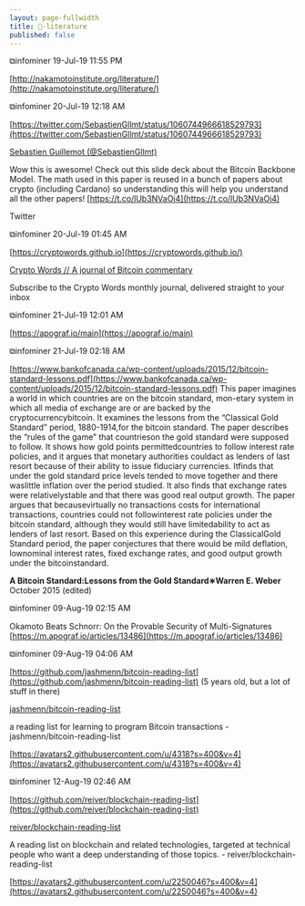 ```yaml
---
layout: page-fullwidth
title: 🧾-literature
published: false
---
```


⧉infominer 19-Jul-19 11:55 PM

[http://nakamotoinstitute.org/literature/](http://nakamotoinstitute.org/literature/)

⧉infominer 20-Jul-19 12:18 AM

[https://twitter.com/SebastienGllmt/status/1060744966618529793](https://twitter.com/SebastienGllmt/status/1060744966618529793)

[Sebastien Guillemot (@SebastienGllmt)](https://twitter.com/SebastienGllmt)

Wow this is awesome! Check out this slide deck about the Bitcoin Backbone Model. The math used in this paper is reused in a bunch of papers about crypto (including Cardano) so understanding this will help you understand all the other papers! [https://t.co/lUb3NVaOi4](https://t.co/lUb3NVaOi4)

Twitter

⧉infominer 20-Jul-19 01:45 AM

[https://cryptowords.github.io](https://cryptowords.github.io/)

[Crypto Words // A journal of Bitcoin commentary](https://cryptowords.github.io/)

Subscribe to the Crypto Words monthly journal, delivered straight to your inbox

⧉infominer 21-Jul-19 12:01 AM

[https://apograf.io/main](https://apograf.io/main)

⧉infominer 21-Jul-19 02:18 AM

[https://www.bankofcanada.ca/wp-content/uploads/2015/12/bitcoin-standard-lessons.pdf](https://www.bankofcanada.ca/wp-content/uploads/2015/12/bitcoin-standard-lessons.pdf) This paper imagines a world in which countries are on the bitcoin standard, mon-etary system in which all media of exchange are or are backed by the cryptocurrencybitcoin. It examines the lessons from the “Classical Gold Standard” period, 1880-1914,for the bitcoin standard. The paper describes the “rules of the game” that countrieson the gold standard were supposed to follow. It shows how gold points permittedcountries to follow interest rate policies, and it argues that monetary authorities couldact as lenders of last resort because of their ability to issue fiduciary currencies. Itfinds that under the gold standard price levels tended to move together and there waslittle inflation over the period studied. It also finds that exchange rates were relativelystable and that there was good real output growth. The paper argues that becausevirtually no transactions costs for international transactions, countries could not followinterest rate policies under the bitcoin standard, although they would still have limitedability to act as lenders of last resort. Based on this experience during the ClassicalGold Standard period, the paper conjectures that there would be mild deflation, lownominal interest rates, fixed exchange rates, and good output growth under the bitcoinstandard.

**A Bitcoin Standard:Lessons from the Gold Standard∗Warren E. Weber** October 2015 (edited)

⧉infominer 09-Aug-19 02:15 AM

Okamoto Beats Schnorr: On the Provable Security of Multi-Signatures [https://m.apograf.io/articles/13486](https://m.apograf.io/articles/13486)

⧉infominer 09-Aug-19 04:06 AM

[https://github.com/jashmenn/bitcoin-reading-list](https://github.com/jashmenn/bitcoin-reading-list) (5 years old, but a lot of stuff in there)

[jashmenn/bitcoin-reading-list](https://github.com/jashmenn/bitcoin-reading-list)

a reading list for learning to program Bitcoin transactions - jashmenn/bitcoin-reading-list

[https://avatars2.githubusercontent.com/u/4318?s=400&v=4](https://avatars2.githubusercontent.com/u/4318?s=400&v=4)

⧉infominer 12-Aug-19 02:46 AM

[https://github.com/reiver/blockchain-reading-list](https://github.com/reiver/blockchain-reading-list)

[reiver/blockchain-reading-list](https://github.com/reiver/blockchain-reading-list)

A reading list on blockchain and related technologies, targeted at technical people who want a deep understanding of those topics. - reiver/blockchain-reading-list

[https://avatars2.githubusercontent.com/u/2250046?s=400&v=4](https://avatars2.githubusercontent.com/u/2250046?s=400&v=4)